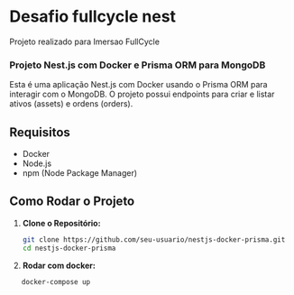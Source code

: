 
# Desafio fullcycle nest

Projeto realizado para Imersao FullCycle

### Projeto Nest.js com Docker e Prisma ORM para MongoDB

Esta é uma aplicação Nest.js com Docker usando o Prisma ORM para interagir com o MongoDB. O projeto possui endpoints para criar e listar ativos (assets) e ordens (orders).

## Requisitos

- Docker
- Node.js
- npm (Node Package Manager)

## Como Rodar o Projeto

1. **Clone o Repositório:**

   ```bash
   git clone https://github.com/seu-usuario/nestjs-docker-prisma.git
   cd nestjs-docker-prisma
2. **Rodar com docker:**
 ```bash
    docker-compose up
